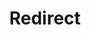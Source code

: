﻿---
layout: src/layouts/Redirect.astro
title: Redirect
redirect: https://octopus.com/docs/deployments/kubernetes/deploy-ingress
pubDate:  2023-01-01
navSearch: false
navSitemap: false
navMenu: false
---
